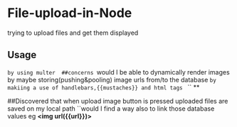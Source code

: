 File-upload-in-Node
===================

trying to upload files and get them displayed
## Usage
``by using multer 
##concerns
``would I be able to dynamically render images by maybe storing(pushing&pooling) image urls from/to the database 
``by makiing a use of handlebars,{{mustaches}} and html tags
``
``
**

##Discovered that when upload image button is pressed uploaded files are saved on my local path
``would I find a way also to link those database values eg **<img url({{url}})> </img>**

